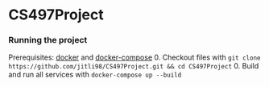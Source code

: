 # CS497Project

### Running the project
Prerequisites: [docker](https://docs.docker.com/engine/install/) and [docker-compose](https://docs.docker.com/compose/install/)
0. Checkout files with `git clone https://github.com/jitli98/CS497Project.git && cd CS497Project`
0. Build and run all services with `docker-compose up --build`